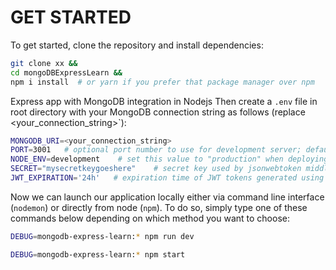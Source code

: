 # GET STARTED

To get started, clone the repository and install dependencies:

```bash
git clone xx &&
cd mongoDBExpressLearn &&
npm i install  # or yarn if you prefer that package manager over npm
```

Express app with MongoDB integration in Nodejs
Then create a `.env` file in root directory with your MongoDB connection string as follows (replace 
<your_connection_string>`):

```bash
MONGODB_URI=<your_connection_string>
PORT=3001   # optional port number to use for development server; defaults to process
NODE_ENV=development    # set this value to "production" when deploying on production environment
SECRET="mysecretkeygoeshere"    # secret key used by jsonwebtoken middleware
JWT_EXPIRATION='24h'   # expiration time of JWT tokens generated using jwtmiddleware
```




Now we can launch our application locally either via command line interface (`nodemon`) or directly from node
(`npm`). To do so, simply type one of these commands below depending on which method you want
to choose:

```bash
DEBUG=mongodb-express-learn:* npm run dev
```

```bash
DEBUG=mongodb-express-learn:* npm start
````

